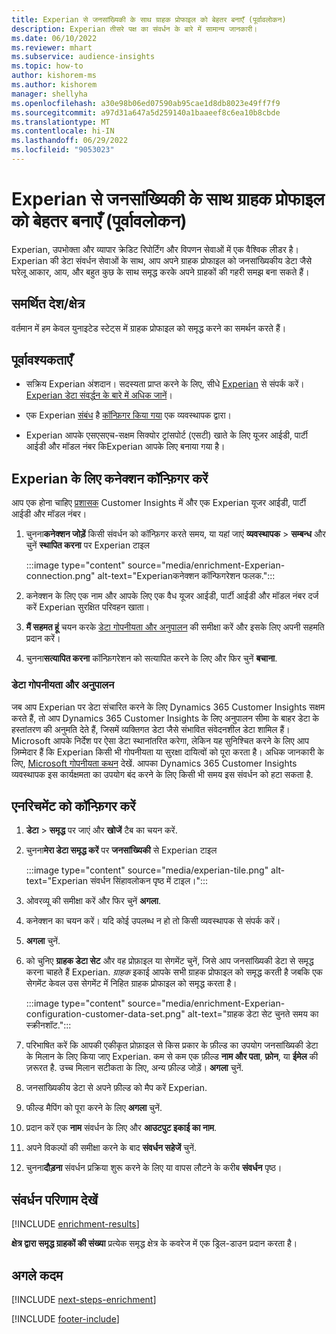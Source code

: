 ```yaml
---
title: Experian से जनसांख्यिकी के साथ ग्राहक प्रोफाइल को बेहतर बनाएँ (पूर्वावलोकन)
description: Experian तीसरे पक्ष का संवर्धन के बारे में सामान्य जानकारी।
ms.date: 06/10/2022
ms.reviewer: mhart
ms.subservice: audience-insights
ms.topic: how-to
author: kishorem-ms
ms.author: kishorem
manager: shellyha
ms.openlocfilehash: a30e98b06ed07590ab95cae1d8db8023e49ff7f9
ms.sourcegitcommit: a97d31a647a5d259140a1baaeef8c6ea10b8cbde
ms.translationtype: MT
ms.contentlocale: hi-IN
ms.lasthandoff: 06/29/2022
ms.locfileid: "9053023"
---
```

# <a name="enrich-customer-profiles-with-demographics-from-experian-preview"></a>Experian से जनसांख्यिकी के साथ ग्राहक प्रोफाइल को बेहतर बनाएँ (पूर्वावलोकन)

Experian, उपभोक्ता और व्यापार क्रेडिट रिपोर्टिंग और विपणन सेवाओं में एक वैश्विक लीडर है। Experian की डेटा संवर्धन सेवाओं के साथ, आप अपने ग्राहक प्रोफाइल को जनसांख्यिकीय डेटा जैसे घरेलू आकार, आय, और बहुत कुछ के साथ समृद्ध करके अपने ग्राहकों की गहरी समझ बना सकते हैं।

## <a name="supported-countriesregions"></a>समर्थित देश/क्षेत्र

वर्तमान में हम केवल युनाइटेड स्टेट्स में ग्राहक प्रोफाइल को समृद्ध करने का समर्थन करते हैं।

## <a name="prerequisites"></a>पूर्वावश्यकताएँ

- सक्रिय Experian अंशदान। सदस्यता प्राप्त करने के लिए, सीधे [Experian](https://www.experian.com/marketing-services/contact) से संपर्क करें। [Experian डेटा संवर्द्धन के बारे में अधिक जानें](https://www.experian.com/marketing-services/microsoft?cmpid=ems_web_mci_cdppage)।

- एक Experian [संबंध](connections.md) है [कॉन्फ़िगर किया गया](#configure-the-connection-for-experian) एक व्यवस्थापक द्वारा।

- Experian आपके एसएसएच-सक्षम सिक्योर ट्रांसपोर्ट (एसटी) खाते के लिए यूजर आईडी, पार्टी आईडी और मॉडल नंबर किExperian आपके लिए बनाया गया है।

## <a name="configure-the-connection-for-experian"></a>Experian के लिए कनेक्शन कॉन्फ़िगर करें

आप एक होना चाहिए [प्रशासक](permissions.md#admin) Customer Insights में और एक Experian यूजर आईडी, पार्टी आईडी और मॉडल नंबर।

1. चुनना**कनेक्शन जोड़ें** किसी संवर्धन को कॉन्फ़िगर करते समय, या यहां जाएं **व्यवस्थापक** > **सम्बन्ध** और चुनें **स्थापित करना** पर Experian टाइल

   :::image type="content" source="media/enrichment-Experian-connection.png" alt-text="Experianकनेक्शन कॉन्फिगरेशन फलक.":::

1. कनेक्शन के लिए एक नाम और आपके लिए एक वैध यूजर आईडी, पार्टी आईडी और मॉडल नंबर दर्ज करें Experian सुरक्षित परिवहन खाता।

1. **मैं सहमत हूं** चयन करके [डेटा गोपनीयता और अनुपालन](#data-privacy-and-compliance) की समीक्षा करें और इसके लिए अपनी सहमति प्रदान करें।

1. चुनना**सत्यापित करना** कॉन्फ़िगरेशन को सत्यापित करने के लिए और फिर चुनें **बचाना**.

### <a name="data-privacy-and-compliance"></a>डेटा गोपनीयता और अनुपालन

जब आप Experian पर डेटा संचारित करने के लिए Dynamics 365 Customer Insights सक्षम करते हैं, तो आप Dynamics 365 Customer Insights के लिए अनुपालन सीमा के बाहर डेटा के हस्तांतरण की अनुमति देते हैं, जिसमें व्यक्तिगत डेटा जैसे संभावित संवेदनशील डेटा शामिल हैं। Microsoft आपके निर्देश पर ऐसा डेटा स्थानांतरित करेगा, लेकिन यह सुनिश्चित करने के लिए आप ज़िम्मेदार हैं कि Experian किसी भी गोपनीयता या सुरक्षा दायित्वों को पूरा करता है। अधिक जानकारी के लिए, [Microsoft गोपनीयता कथन](https://go.microsoft.com/fwlink/?linkid=396732) देखें. आपका Dynamics 365 Customer Insights व्यवस्थापक इस कार्यक्षमता का उपयोग बंद करने के लिए किसी भी समय इस संवर्धन को हटा सकता है.

## <a name="configure-the-enrichment"></a>एनरिचमेंट को कॉन्फ़िगर करें

1. **डेटा** > **समृद्ध** पर जाएं और **खोजें** टैब का चयन करें.

1. चुनना**मेरा डेटा समृद्ध करें** पर **जनसांख्यिकी** से Experian टाइल

   :::image type="content" source="media/experian-tile.png" alt-text="Experian संवर्धन सिंहावलोकन पृष्ठ में टाइल।":::

1. ओवरव्यू की समीक्षा करें और फिर चुनें **अगला**.

1. कनेक्शन का चयन करें। यदि कोई उपलब्ध न हो तो किसी व्यवस्थापक से संपर्क करें।

1. **अगला** चुनें.

1. को चुनिए **ग्राहक डेटा सेट** और वह प्रोफ़ाइल या सेगमेंट चुनें, जिसे आप जनसांख्यिकी डेटा से समृद्ध करना चाहते हैं Experian. *ग्राहक* इकाई आपके सभी ग्राहक प्रोफाइल को समृद्ध करती है जबकि एक सेगमेंट केवल उस सेगमेंट में निहित ग्राहक प्रोफाइल को समृद्ध करता है।

    :::image type="content" source="media/enrichment-Experian-configuration-customer-data-set.png" alt-text="ग्राहक डेटा सेट चुनते समय का स्क्रीनशॉट.":::

1. परिभाषित करें कि आपकी एकीकृत प्रोफ़ाइल से किस प्रकार के फ़ील्ड का उपयोग जनसांख्यिकी डेटा के मिलान के लिए किया जाए Experian. कम से कम एक फ़ील्ड **नाम और पता**, **फ़ोन**, या **ईमेल** की ज़रूरत है. उच्च मिलान सटीकता के लिए, अन्य फ़ील्ड जोड़ें। **अगला** चुनें.

1. जनसांख्यिकीय डेटा से अपने फ़ील्ड को मैप करें Experian.

1. फील्ड मैपिंग को पूरा करने के लिए **अगला** चुनें.

1. प्रदान करें एक **नाम** संवर्धन के लिए और **आउटपुट इकाई का नाम**.

1. अपने विकल्पों की समीक्षा करने के बाद **संवर्धन सहेजें** चुनें.

1. चुनना**दौड़ना** संवर्धन प्रक्रिया शुरू करने के लिए या वापस लौटने के करीब **संवर्धन** पृष्ठ।

## <a name="view-enrichment-results"></a>संवर्धन परिणाम देखें

[!INCLUDE [enrichment-results](includes/enrichment-results.md)]

**क्षेत्र द्वारा समृद्ध ग्राहकों की संख्या** प्रत्येक समृद्ध क्षेत्र के कवरेज में एक ड्रिल-डाउन प्रदान करता है।

## <a name="next-steps"></a>अगले कदम

[!INCLUDE [next-steps-enrichment](includes/next-steps-enrichment.md)]

[!INCLUDE [footer-include](includes/footer-banner.md)]
